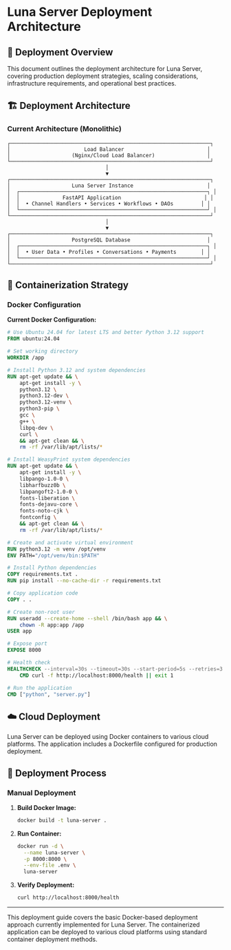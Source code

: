 # Luna Server Deployment Architecture

## 🚀 Deployment Overview

This document outlines the deployment architecture for Luna Server, covering production deployment strategies, scaling considerations, infrastructure requirements, and operational best practices.

## 🏗️ Deployment Architecture

### **Current Architecture (Monolithic)**

```
┌─────────────────────────────────────────────────────────────────┐
│                        Load Balancer                           │
│                    (Nginx/Cloud Load Balancer)                 │
└─────────────────────────────────────────────────────────────────┘
                                │
                                ▼
┌─────────────────────────────────────────────────────────────────┐
│                    Luna Server Instance                        │
│  ┌─────────────────────────────────────────────────────────────┐ │
│  │              FastAPI Application                           │ │
│  │  • Channel Handlers • Services • Workflows • DAOs         │ │
│  └─────────────────────────────────────────────────────────────┘ │
└─────────────────────────────────────────────────────────────────┘
                                │
                                ▼
┌─────────────────────────────────────────────────────────────────┐
│                    PostgreSQL Database                         │
│  ┌─────────────────────────────────────────────────────────────┐ │
│  │  • User Data • Profiles • Conversations • Payments        │ │
│  └─────────────────────────────────────────────────────────────┘ │
└─────────────────────────────────────────────────────────────────┘
```


## 🐳 Containerization Strategy

### **Docker Configuration**

**Current Docker Configuration:**
```dockerfile
# Use Ubuntu 24.04 for latest LTS and better Python 3.12 support
FROM ubuntu:24.04

# Set working directory
WORKDIR /app

# Install Python 3.12 and system dependencies
RUN apt-get update && \
    apt-get install -y \
    python3.12 \
    python3.12-dev \
    python3.12-venv \
    python3-pip \
    gcc \
    g++ \
    libpq-dev \
    curl \
    && apt-get clean && \
    rm -rf /var/lib/apt/lists/*

# Install WeasyPrint system dependencies
RUN apt-get update && \
    apt-get install -y \
    libpango-1.0-0 \
    libharfbuzz0b \
    libpangoft2-1.0-0 \
    fonts-liberation \
    fonts-dejavu-core \
    fonts-noto-cjk \
    fontconfig \
    && apt-get clean && \
    rm -rf /var/lib/apt/lists/*

# Create and activate virtual environment
RUN python3.12 -m venv /opt/venv
ENV PATH="/opt/venv/bin:$PATH"

# Install Python dependencies
COPY requirements.txt .
RUN pip install --no-cache-dir -r requirements.txt

# Copy application code
COPY . .

# Create non-root user
RUN useradd --create-home --shell /bin/bash app && \
    chown -R app:app /app
USER app

# Expose port
EXPOSE 8000

# Health check
HEALTHCHECK --interval=30s --timeout=30s --start-period=5s --retries=3 \
    CMD curl -f http://localhost:8000/health || exit 1

# Run the application
CMD ["python", "server.py"]
```


## ☁️ Cloud Deployment

Luna Server can be deployed using Docker containers to various cloud platforms. The application includes a Dockerfile configured for production deployment.

## 🚀 Deployment Process

### **Manual Deployment**

1. **Build Docker Image:**
   ```bash
   docker build -t luna-server .
   ```

2. **Run Container:**
   ```bash
   docker run -d \
     --name luna-server \
     -p 8000:8000 \
     --env-file .env \
     luna-server
   ```

3. **Verify Deployment:**
   ```bash
   curl http://localhost:8000/health
   ```

---

This deployment guide covers the basic Docker-based deployment approach currently implemented for Luna Server. The containerized application can be deployed to various cloud platforms using standard container deployment methods.
